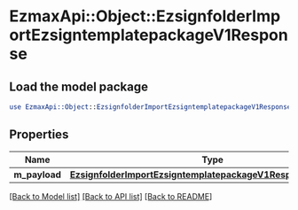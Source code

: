 # EzmaxApi::Object::EzsignfolderImportEzsigntemplatepackageV1Response

## Load the model package
```perl
use EzmaxApi::Object::EzsignfolderImportEzsigntemplatepackageV1Response;
```

## Properties
Name | Type | Description | Notes
------------ | ------------- | ------------- | -------------
**m_payload** | [**EzsignfolderImportEzsigntemplatepackageV1ResponseMPayload**](EzsignfolderImportEzsigntemplatepackageV1ResponseMPayload.md) |  | 

[[Back to Model list]](../README.md#documentation-for-models) [[Back to API list]](../README.md#documentation-for-api-endpoints) [[Back to README]](../README.md)


